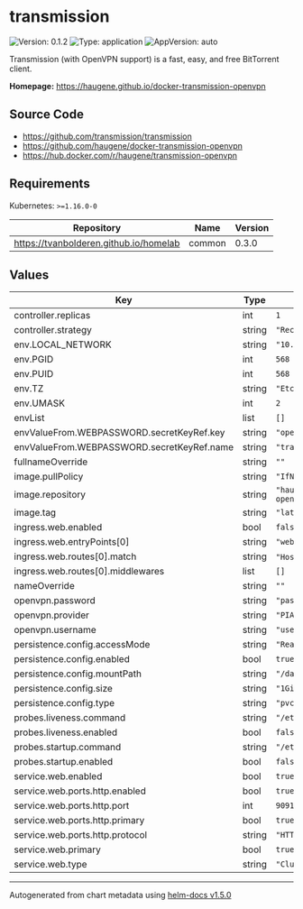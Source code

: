 # transmission

![Version: 0.1.2](https://img.shields.io/badge/Version-0.1.2-informational?style=flat-square) ![Type: application](https://img.shields.io/badge/Type-application-informational?style=flat-square) ![AppVersion: auto](https://img.shields.io/badge/AppVersion-auto-informational?style=flat-square)

Transmission (with OpenVPN support) is a fast, easy, and free BitTorrent client.

**Homepage:** <https://haugene.github.io/docker-transmission-openvpn>

## Source Code

* <https://github.com/transmission/transmission>
* <https://github.com/haugene/docker-transmission-openvpn>
* <https://hub.docker.com/r/haugene/transmission-openvpn>

## Requirements

Kubernetes: `>=1.16.0-0`

| Repository | Name | Version |
|------------|------|---------|
| https://tvanbolderen.github.io/homelab | common | 0.3.0 |

## Values

| Key | Type | Default | Description |
|-----|------|---------|-------------|
| controller.replicas | int | `1` |  |
| controller.strategy | string | `"Recreate"` |  |
| env.LOCAL_NETWORK | string | `"10.0.0.0/8,172.16.0.0/12"` |  |
| env.PGID | int | `568` |  |
| env.PUID | int | `568` |  |
| env.TZ | string | `"Etc/UTC"` |  |
| env.UMASK | int | `2` |  |
| envList | list | `[]` |  |
| envValueFrom.WEBPASSWORD.secretKeyRef.key | string | `"openvpn-password"` |  |
| envValueFrom.WEBPASSWORD.secretKeyRef.name | string | `"transmission-credentials"` |  |
| fullnameOverride | string | `""` |  |
| image.pullPolicy | string | `"IfNotPresent"` |  |
| image.repository | string | `"haugene/transmission-openvpn"` |  |
| image.tag | string | `"latest"` |  |
| ingress.web.enabled | bool | `false` |  |
| ingress.web.entryPoints[0] | string | `"websecure"` |  |
| ingress.web.routes[0].match | string | `"Host(`test.example.com`)"` |  |
| ingress.web.routes[0].middlewares | list | `[]` |  |
| nameOverride | string | `""` |  |
| openvpn.password | string | `"pass"` |  |
| openvpn.provider | string | `"PIA"` |  |
| openvpn.username | string | `"user"` |  |
| persistence.config.accessMode | string | `"ReadWriteOnce"` |  |
| persistence.config.enabled | bool | `true` |  |
| persistence.config.mountPath | string | `"/data"` |  |
| persistence.config.size | string | `"1Gi"` |  |
| persistence.config.type | string | `"pvc"` |  |
| probes.liveness.command | string | `"/etc/scripts/healthcheck.sh"` |  |
| probes.liveness.enabled | bool | `false` |  |
| probes.startup.command | string | `"/etc/scripts/healthcheck.sh"` |  |
| probes.startup.enabled | bool | `false` |  |
| service.web.enabled | bool | `true` |  |
| service.web.ports.http.enabled | bool | `true` |  |
| service.web.ports.http.port | int | `9091` |  |
| service.web.ports.http.primary | bool | `true` |  |
| service.web.ports.http.protocol | string | `"HTTP"` |  |
| service.web.primary | bool | `true` |  |
| service.web.type | string | `"ClusterIP"` |  |

----------------------------------------------
Autogenerated from chart metadata using [helm-docs v1.5.0](https://github.com/norwoodj/helm-docs/releases/v1.5.0)
